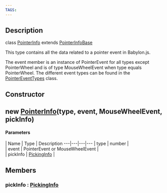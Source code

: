 ```yaml
---
TAGS:
---
```

## Description

class [PointerInfo](/classes/3.0/PointerInfo) extends [PointerInfoBase](/classes/3.0/PointerInfoBase)

This type contains all the data related to a pointer event in Babylon.js.

The event member is an instance of PointerEvent for all types except PointerWheel and is of type MouseWheelEvent when type equals PointerWheel. The different event types can be found in the [PointerEventTypes](/classes/3.0/PointerEventTypes) class.

## Constructor

## new [PointerInfo](/classes/3.0/PointerInfo)(type, event, MouseWheelEvent, pickInfo)



#### Parameters
 | Name | Type | Description
---|---|---|---
 | type | number |   
 | event | PointerEvent or MouseWheelEvent |   
 | pickInfo | [PickingInfo](/classes/3.0/PickingInfo) |   
## Members

### pickInfo : [PickingInfo](/classes/3.0/PickingInfo)




